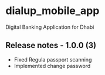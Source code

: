 # dialup_mobile_app

Digital Banking Application for Dhabi

## Release notes - 1.0.0 (3)

- Fixed Regula passport scanning
- Implemented change password
